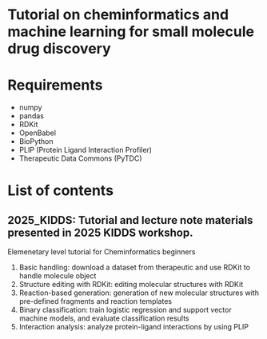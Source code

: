 # Tutorial on cheminformatics and machine learning for small molecule drug discovery


# Requirements
- numpy
- pandas
- RDKit
- OpenBabel
- BioPython
- PLIP (Protein Ligand Interaction Profiler)
- Therapeutic Data Commons (PyTDC)

# List of contents
## 2025_KIDDS: Tutorial and lecture note materials presented in 2025 KIDDS workshop. 
  Elemenetary level tutorial for Cheminformatics beginners
  1. Basic handling: download a dataset from therapeutic and use RDKit to handle molecule object
  2. Structure editing with RDKit: editing molecular structures with RDKit
  3. Reaction-based generation: generation of new molecular structures with pre-defined fragments and reaction templates
  4. Binary classification: train logistic regression and support vector machine models, and evaluate classification results 
  5. Interaction analysis: analyze protein-ligand interactions by using PLIP
